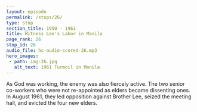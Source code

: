 ```yaml
---
layout: episode
permalink: /stops/26/
type: stop
section_title: 1950 - 1961
title: Witness Lee's Labor in Manila
page_rank: 26
stop_id: 26
audio_file: hc-audio-scored-26.mp3
hero_images:
 - path: img-26.jpg
   alt_text: 1961 Turmoil in Manila
---
```


As God was working, the enemy was also fiercely active. The two senior co-workers who were not re-appointed as elders became dissenting ones. In August 1961, they led opposition against Brother Lee, seized the meeting hall, and evicted the four new elders.  

<!---
title: 李常受在馬尼拉勞苦作工

當神在作工時，仇敵也是極其活躍的。兩位不再被設立為長老的前長老成了持異議者。他們於1961年八月領頭反對李弟兄，佔據會所和趕出四位新長老。
--->

<!--- TRANSCRIPT
Yet, as God was working, the enemy was also fiercely active. During the appointment of the elders, the two senior co-workers, Brothers Meek and Wu, who had previously served as elders, were not reappointed. 

Eventually, they became dissenting ones and led opposition against Brother Lee. In 1961, turmoil erupted in the church in Manila, leading to days of chaos. The dissenting ones wrote on a long bench in the meeting hall: “Down with the four elders; cast out Witness Lee.” 

One morning in August 1961, an elder who usually attended morning watch at the meeting hall found four security personnel standing guard, with a notice posted on the door declaring that no one without the express permission of the Board of Trustees could enter. The meeting hall had been taken over. The four new elders urgently sent a telegram to Brother Lee in Taiwan to inform him of the situation. At that moment, Brother Lee pondered, “Will there be any result of my sowing, planting, and watering there for the past eleven years?” During the period from 1950 to 1960, he had spent one-third of his time in Manila and two-thirds in Taipei.

當神在作工時，仇敵也是極其活躍的。兩位前長老，即繆和吳弟兄不再被設立為長老。

最後他們成為異議者，開始反對李弟兄。馬尼拉召會於 1961 年發生了風波。持異 議者在會所長椅上寫下:「打倒四位長老，趕出李常受。」

1961 年八月的一個上午，一位常常到會所晨更的弟兄發現有四位警衛站在門口，門上張貼著任何人沒有董事會的允許不可進入。會所被佔去了。四位新長老立刻致電在臺灣的李弟兄，向他報告這邊的情形。當時李弟兄心想:「我已過十一年在這裏的撒種、栽種、澆灌，到底有沒有果效?」他從1950至1960年期間，三分之一的時間在馬尼拉，三分之二則在臺北。

-->